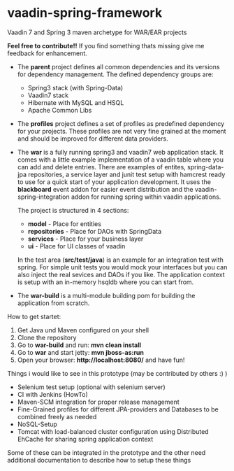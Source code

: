 vaadin-spring-framework
=========================

Vaadin 7 and Spring 3 maven archetype for WAR/EAR projects

<b>Feel free to contribute!!</b>
If you find something thats missing give me feedback for enhancement.

- The <b>parent</b> project defines all common dependencies and its versions for dependency management. The
    defined dependency groups are:
    - Spring3 stack (with Spring-Data)
    - Vaadin7 stack
    - Hibernate with MySQL and HSQL
    - Apache Common Libs
- The <b>profiles</b> project defines a set of profiles as predefined dependency for your projects. These profiles
    are not very fine grained at the moment and should be improved for different data providers.
- The <b>war</b> is a fully running spring3 and vaadin7 web application stack. It comes with a little example
    implementation of a vaadin table where you can add and delete entries. There are examples of entites,
    spring-data-jpa repositories, a service layer and junit test setup with hamcrest ready to use for a quick start
    of your application development. It uses the <b>blackboard</b> event addon for easier event distribution and
    the vaadin-spring-integration addon for running spring within vaadin applications.

    The project is structured in 4 sections:
    - <b>model</b> - Place for entities
    - <b>repositories</b> - Place for DAOs with SpringData
    - <b>services</b> - Place for your business layer
    - <b>ui</b> - Place for UI classes of vaadin

    In the test area (<b>src/test/java</b>) is an example for an integration test with spring. For simple unit tests you
    would mock your interfaces but you can also inject the real sevices and DAOs if you like. The application context
    is setup with an in-memory hsqldb where you can start from.

- The <b>war-build</b> is a multi-module building pom for building the application from scratch.

How to get startet:

1. Get Java und Maven configured on your shell
2. Clone the repository
3. Go to <b>war-build</b> and run: <b>mvn clean install</b>
4. Go to <b>war</b> and start jetty: <b>mvn jboss-as:run</b>
5. Open your browser: <b>http://localhost:8080/</b> and have fun!

Things i would like to see in this prototype (may be contributed by others :) )

- Selenium test setup (optional with selenium server)
- CI with Jenkins (HowTo)
- Maven-SCM integration for proper release management
- Fine-Grained profiles for different JPA-providers and Databases to be combined freely as needed
- NoSQL-Setup
- Tomcat with load-balanced cluster configuration using Distributed EhCache for sharing spring application context

Some of these can be integrated in the prototype and the other need additional documentation
to describe how to setup these things
